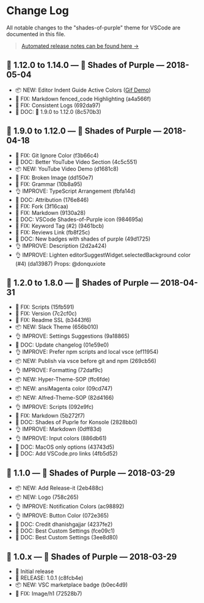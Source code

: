 # Change Log

All notable changes to the "shades-of-purple" theme for VSCode are documented in this file.

> [Automated release notes can be found here →](https://github.com/ahmadawais/shades-of-purple-vscode/releases)

## 🦄 1.12.0 to 1.14.0 —  💜 Shades of Purple — 2018-05-04

- 📦 NEW: Editor Indent Guide Active Colors ([Gif Demo](https://twitter.com/MrAhmadAwais/status/992141467228491776))
- 🐛 FIX: Markdown fenced_code Highlighting (a4a566f)
- 🐛 FIX: Consistent Logs (692da97)
- 📖 DOC: 🦄 1.9.0 to 1.12.0 (8c570b3)


## 🦄 1.9.0 to 1.12.0 —  💜 Shades of Purple — 2018-04-18

- 🐛 FIX: Git Ignore Color (f3b66c4)
- 📖 DOC: Better YouTube Video Section (4c5c551)
- 📦 NEW: YouTube Video Demo (d1681c8)
- 🐛 FIX: Broken Image (dd150e7)
- 🐛 FIX: Grammar (10b8a95)
- 👌 IMPROVE: TypeScript Arrangement (fbfa14d)
- 📖 DOC: Attribution (176e846)
- 🐛 FIX: Fork (3f16caa)
- 🐛 FIX: Markdown (9130a28)
- 📖 DOC: VSCode Shades-of-Purple icon (984695a)
- 🐛 FIX: Keyword Tag (#2) (9461bcb)
- 🐛 FIX: Reviews Link (fb8f25c)
- 📖 DOC: New badges with shades of purple (49d1725)
- 👌 IMPROVE: Description (2d2a424)
- 👌 IMPROVE: Lighten editorSuggestWidget.selectedBackground color (#4) (da13987) Props: @donquxiote


## 🦄 1.2.0 to 1.8.0 —  💜 Shades of Purple — 2018-04-31

- 🐛 FIX: Scripts (15fb591)
- 🐛 FIX: Version (7c2cf0c)
- 🐛 FIX: Readme SSL (b3443f6)
- 📦 NEW: Slack Theme (656b010)
- 👌 IMPROVE: Settings Suggestions (9a18865)
- 📖 DOC: Update changelog (01e59e0)
- 👌 IMPROVE: Prefer npm scripts and local vsce (ef11954)
- 📦 NEW: Publish via vsce before git and npm (269cb56)
- 👌 IMPROVE: Formatting (72daf9c)
- 📦 NEW: Hyper-Theme-SOP (ffc6fde)
- 📦 NEW: ansiMagenta color (09cd747)
- 📦 NEW: Alfred-Theme-SOP (82d4166)
- 👌 IMPROVE: Scripts (092e9fc)
- 🐛 FIX: Markdown (5b272f7)
- 📖 DOC: Shades of Puprle for Konsole (2828bb0)
- 👌 IMPROVE: Markdown (0dff83d)
- 👌 IMPROVE: Input colors (886db61)
- 📖 DOC: MacOS only options (43743d5)
- 📖 DOC: Add VSCode.pro links (4fb5d52)

## 🦄 1.1.0 — 💜 Shades of Purple — 2018-03-29

- 📦 NEW: Add Release-it (2eb488c)
- 📦 NEW: Logo (758c265)
- 👌 IMPROVE: Notification Colors (ac98892)
- 👌 IMPROVE: Button Color (072e365)
- 📖 DOC: Credit dhanishgajjar (4237fe2)
- 📖 DOC: Best Custom Settings (fce09c1)
- 📖 DOC: Best Custom Settings (3ee8d80)


## 🦄 1.0.x — 💜 Shades of Purple — 2018-03-29

- 🦄 Initial release
- 🚀 RELEASE: 1.0.1 (c8fcb4e)
- 📦 NEW: VSC marketplace badge (b0ec4d9)
- 🐛 FIX: Image/h1 (72528b7)
